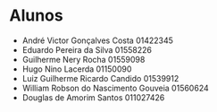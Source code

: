 # Alunos

* André Victor Gonçalves Costa	01422345
* Eduardo Pereira da Silva	01558226
* Guilherme Nery Rocha	01559098
* Hugo Nino Lacerda	01150090
* Luiz Guilherme Ricardo Candido	01539912
* William Robson do Nascimento Gouveia	01560624
* Douglas de Amorim Santos	011027426

